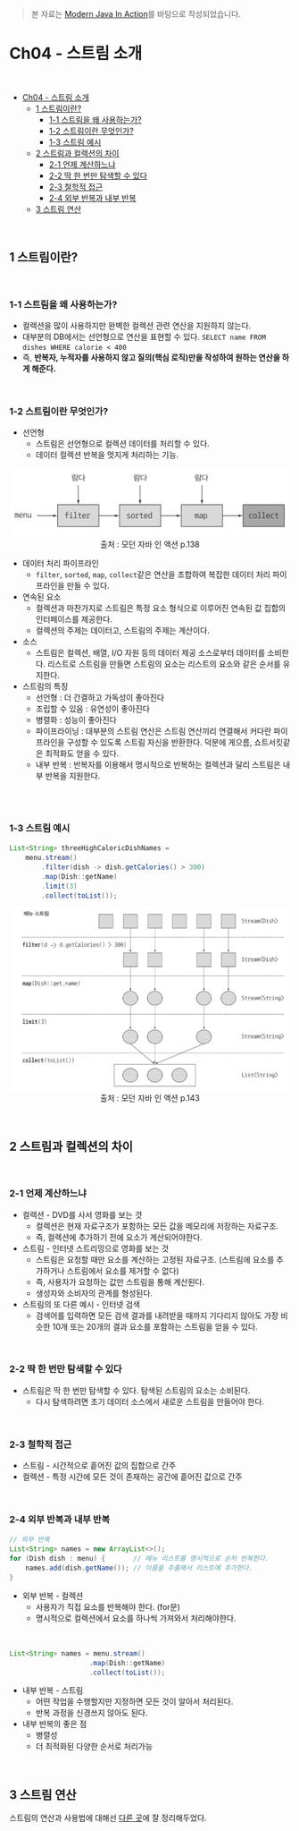 > 본 자료는 [Modern Java In Action](https://www.amazon.com/Modern-Java-Action-functional-programming/dp/1617293563)를 바탕으로 작성되었습니다.

# Ch04 - 스트림 소개

<br>

- [Ch04 - 스트림 소개](#ch04---스트림-소개)
  - [1 스트림이란?](#1-스트림이란)
    - [1-1 스트림을 왜 사용하는가?](#1-1-스트림을-왜-사용하는가)
    - [1-2 스트림이란 무엇인가?](#1-2-스트림이란-무엇인가)
    - [1-3 스트림 예시](#1-3-스트림-예시)
  - [2 스트림과 컬렉션의 차이](#2-스트림과-컬렉션의-차이)
    - [2-1 언제 계산하느냐](#2-1-언제-계산하느냐)
    - [2-2 딱 한 번만 탐색할 수 있다](#2-2-딱-한-번만-탐색할-수-있다)
    - [2-3 철학적 접근](#2-3-철학적-접근)
    - [2-4 외부 반복과 내부 반복](#2-4-외부-반복과-내부-반복)
  - [3 스트림 연산](#3-스트림-연산)

<br>

## 1 스트림이란?

<br>

### 1-1 스트림을 왜 사용하는가?
* 컬렉션을 많이 사용하지만 완벽한 컬렉션 관련 연산을 지원하지 않는다.
* 대부분의 DB에서는 선언형으로 연산을 표현할 수 있다. `SELECT name FROM dishes WHERE calorie < 400`
* 즉, **반복자, 누적자를 사용하지 않고 질의(핵심 로직)만을 작성하여 원하는 연산을 하게 해준다.**

<br>

### 1-2 스트림이란 무엇인가?
* 선언형
  * 스트림은 선언형으로 컬렉션 데이터를 처리할 수 있다.
  * 데이터 컬렉션 반복을 멋지게 처리하는 기능.

<p align="center"><img src="./image/IMG_EF7C7A9FB6A0-1.jpeg" width="500"><br>출처 : 모던 자바 인 액션 p.138</p>

* 데이터 처리 파이프라인
  * `filter`, `sorted`, `map`, `collect`같은 연산을 조합하여 복잡한 데이터 처리 파이프라인을 만들 수 있다.
* 연속된 요소
  * 컬렉션과 마찬가지로 스트림은 특정 요소 형식으로 이루어진 연속된 값 집합의 인터페이스를 제공한다.
  * 컬렉션의 주제는 데이터고, 스트림의 주제는 계산이다.
* 소스
  * 스트림은 컬렉션, 배열, I/O 자원 등의 데이터 제공 소스로부터 데이터를 소비한다. 리스트로 스트림을 만들면 스트림의 요소는 리스트의 요소와 같은 순서를 유지한다.
* 스트림의 특징
  * 선언형 : 더 간결하고 가독성이 좋아진다
  * 조립할 수 있음 : 유연성이 좋아진다
  * 병렬화 : 성능이 좋아진다
  * 파이프라이닝 : 대부분의 스트림 연산은 스트림 연산끼리 연결해서 커다란 파이프라인을 구성할 수 있도록 스트림 자신을 반환한다. 덕분에 게으름, 쇼트서킷같은 최적화도 얻을 수 있다.
  * 내부 반복 : 반복자를 이용해서 명시적으로 반복하는 컬렉션과 달리 스트림은 내부 반복을 지원한다.

<br>

<br>

### 1-3 스트림 예시
```java
List<String> threeHighCaloricDishNames = 
    menu.stream()
        .filter(dish -> dish.getCalories() > 300)
        .map(Dish::getName)
        .limit(3)
        .collect(toList());
```
<p align="center"><img src="./image/IMG_B7406DE5C6F0-1.jpeg" width="500"><br>출처 : 모던 자바 인 액션 p.143</p>

<br>

## 2 스트림과 컬렉션의 차이

<br>

### 2-1 언제 계산하느냐
* 컬렉션 - DVD를 사서 영화를 보는 것
  * 컬렉션은 현재 자료구조가 포함하는 모든 값을 메모리에 저장하는 자료구조. 
  * 즉, 컬렉션에 추가하기 전에 요소가 계산되어야한다.
* 스트림 - 인터넷 스트리밍으로 영화를 보는 것
  * 스트림은 요청할 때만 요소를 계산하는 고정된 자료구조. (스트림에 요소를 추가하거나 스트림에서 요소를 제거할 수 없다)
  * 즉, 사용자가 요청하는 값만 스트림을 통해 계산된다.
  * 생성자와 소비자의 관계를 형성된다.
* 스트림의 또 다른 예시 - 인터넷 검색
  * 검색어를 입력하면 모든 검색 결과를 내려받을 때까지 기다리지 않아도 가장 비슷한 10개 또는 20개의 결과 요소를 포함하는 스트림을 얻을 수 있다.

<br>

### 2-2 딱 한 번만 탐색할 수 있다
* 스트림은 딱 한 번만 탐색할 수 있다. 탐색된 스트림의 요소는 소비된다.
  * 다시 탐색하려면 초기 데이터 소스에서 새로운 스트림을 만들어야 한다.

<br>

### 2-3 철학적 접근
* 스트림 - 시간적으로 흩어진 값의 집합으로 간주
* 컬렉션 - 특정 시간에 모든 것이 존재하는 공간에 흩어진 값으로 간주

<br>

### 2-4 외부 반복과 내부 반복
```java
// 외부 반복
List<String> names = new ArrayList<>();
for (Dish dish : menu) {       // 메뉴 리스트를 명시적으로 순차 반복한다.
    names.add(dish.getName()); // 이름을 추출해서 리스트에 추가한다.
}
```
* 외부 반복 - 컬렉션
  * 사용자가 직접 요소를 반복해야 한다. (for문)
  * 명시적으로 컬렉션에서 요소를 하나씩 가져와서 처리해야한다.

<br>

```java
List<String> names = menu.stream()
                    .map(Dish::getName)
                    .collect(toList());
```
* 내부 반복 - 스트림
  * 어떤 작업을 수행할지만 지정하면 모든 것이 알아서 처리된다.
  * 반복 과정을 신경쓰지 않아도 된다.
* 내부 반복의 좋은 점
  * 병렬성
  * 더 최적화된 다양한 순서로 처리가능

<br>

## 3 스트림 연산
스트림의 연산과 사용법에 대해선 [다른 곳](https://github.com/binghe819/TIL/blob/master/JAVA/%EB%AA%A8%EB%8D%98%20%EC%9E%90%EB%B0%94/Stream.md)에 잘 정리해두었다.